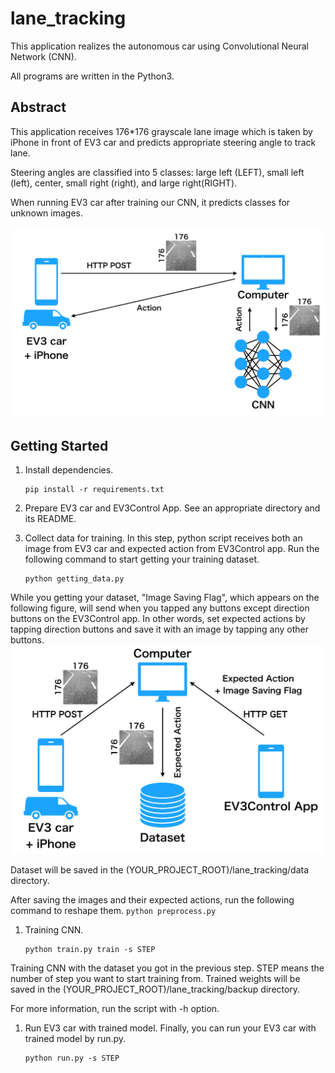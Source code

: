 # lane_tracking
This application realizes the autonomous car using Convolutional Neural Network (CNN).

All programs are written in the Python3.

## Abstract
This application receives 176*176 grayscale lane image which is taken by iPhone in front of EV3 car and predicts appropriate steering angle to track lane.

Steering angles are classified into 5 classes: large left (LEFT), small left (left), center, small right (right), and large right(RIGHT).

When running EV3 car after training our CNN, it predicts classes for unknown images.

![Abstract_running](https://raw.githubusercontent.com/utagoeinc/AutonomousEV3Car/images/lane_tracking/tracking_abstract.png)

## Getting Started
1. Install dependencies.
    ```
    pip install -r requirements.txt
    ```
1. Prepare EV3 car and EV3Control App.
  See an appropriate directory and its README.

1. Collect data for training.
  In this step, python script receives both an image from EV3 car and expected action from EV3Control app.
  Run the following command to start getting your training dataset.
    ```
    python getting_data.py
    ```
  While you getting your dataset, "Image Saving Flag", which appears on the following figure, will send when you tapped any buttons except direction buttons on the EV3Control app.
  In other words, set expected actions by tapping direction buttons and save it with an image by tapping any other buttons.
  ![Abstract_getting_data](https://raw.githubusercontent.com/utagoeinc/AutonomousEV3Car/images/lane_tracking/data_collecting_abstract.png)

  Dataset will be saved in the (YOUR_PROJECT_ROOT)/lane_tracking/data directory.

  After saving the images and their expected actions, run the following command to reshape them.
    ```
    python preprocess.py
    ```
1. Training CNN.
    ```
    python train.py train -s STEP
    ```
  Training CNN with the dataset you got in the previous step.
  STEP means the number of step you want to start training from.
  Trained weights will be saved in the (YOUR_PROJECT_ROOT)/lane_tracking/backup directory.

  For more information, run the script with -h option.

1. Run EV3 car with trained model.
  Finally, you can run your EV3 car with trained model by run.py.
    ```
    python run.py -s STEP
    ```
